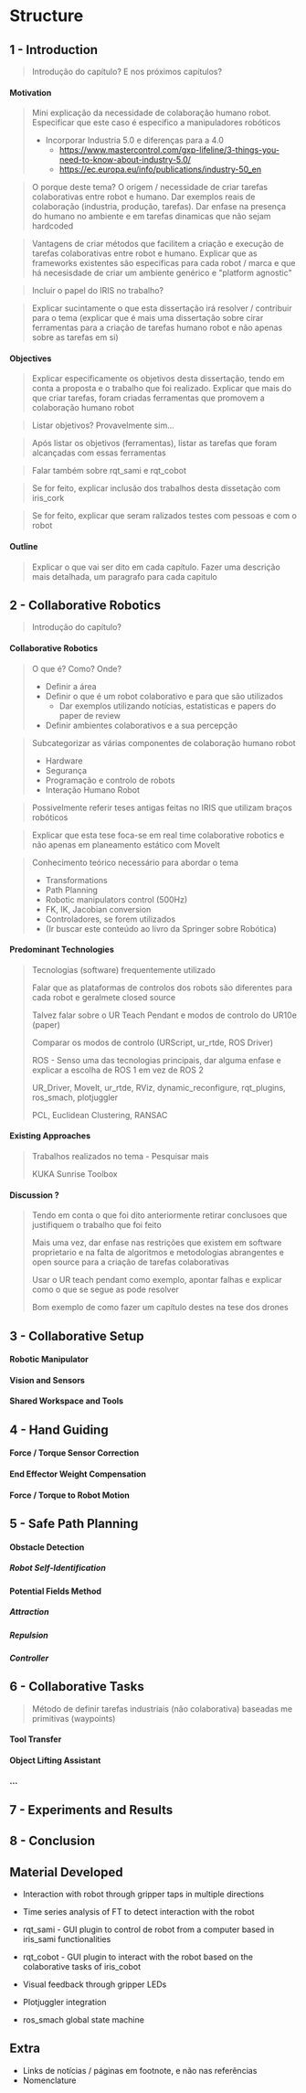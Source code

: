# Structure

## 1 - Introduction

> Introdução do capítulo? E nos próximos capítulos?

#### Motivation

> Mini explicação da necessidade de colaboração humano robot. Especificar que este caso é especifico a manipuladores robóticos
>
> - Incorporar Industria 5.0 e diferenças para a 4.0 
>   - https://www.mastercontrol.com/gxp-lifeline/3-things-you-need-to-know-about-industry-5.0/
>   - https://ec.europa.eu/info/publications/industry-50_en

> O porque deste tema? O origem / necessidade de criar tarefas colaborativas entre robot e humano. Dar exemplos reais de colaboração (industria, produção, tarefas). Dar enfase na presença do humano no ambiente e em tarefas dinamicas que não sejam hardcoded

> Vantagens de criar métodos que facilitem a criação e execução de tarefas colaborativas entre robot e humano. Explicar que as frameworks existentes são especificas para cada robot / marca e que há necesisdade de criar um ambiente genérico e "platform agnostic"

> Incluir o papel do IRIS no trabalho?

> Explicar sucintamente o que esta dissertação irá resolver / contribuir para o tema (explicar que é mais uma dissertação sobre cirar ferramentas para a criação de tarefas humano robot e não apenas sobre as tarefas em si)

#### Objectives

> Explicar especificamente os objetivos desta dissertação, tendo em conta a proposta e o trabalho que foi realizado. Explicar que mais do que criar tarefas, foram criadas ferramentas que promovem a colaboração humano robot

> Listar objetivos? Provavelmente sim...

> Após listar os objetivos (ferramentas), listar as tarefas que foram alcançadas com essas ferramentas

> Falar também sobre rqt_sami e rqt_cobot

> Se for feito, explicar inclusão dos trabalhos desta dissetação com iris_cork

> Se for feito, explicar que seram ralizados testes com pessoas e com o robot

#### Outline

> Explicar o que vai ser dito em cada capítulo. Fazer uma descrição mais detalhada, um paragrafo para cada capitulo



## 2 - Collaborative Robotics

> Introdução do capítulo?

#### Collaborative Robotics

>   O que é? Como? Onde?
>
>   - Definir a área
>   - Definir o que é um robot colaborativo e para que são utilizados
>     - Dar exemplos utilizando notícias, estatisticas e papers do paper de review
>   - Definir ambientes colaborativos e a sua percepção

> Subcategorizar as várias componentes de colaboração humano robot
>
> - Hardware
> - Segurança
> - Programação e controlo de robots
> - Interação Humano Robot

> Possivelmente referir teses antigas feitas no IRIS que utilizam braços robóticos

> Explicar que esta tese foca-se em real time colaborative robotics e não apenas em planeamento estático com MoveIt

>   Conhecimento teórico necessário para abordar o tema
>
>   - Transformations
>   - Path Planning
>   - Robotic manipulators control (500Hz)
>   - FK, IK, Jacobian conversion
>   - Controladores, se forem utilizados
>   - (Ir buscar este conteúdo ao livro da Springer sobre Robótica)

#### Predominant Technologies

>   Tecnologias (software) frequentemente utilizado
>
>   Falar que as plataformas de controlos dos robots são diferentes para cada robot e geralmete closed source
>
>   Talvez falar sobre o UR Teach Pendant e modos de controlo do UR10e (paper)
>
>   Comparar os modos de controlo (URScript, ur_rtde, ROS Driver)
>
>   ROS - Senso uma das tecnologias principais, dar alguma enfase e explicar a escolha de ROS 1 em vez de ROS 2 
>
>   UR_Driver, MoveIt, ur_rtde, RViz, dynamic_reconfigure, rqt_plugins, ros_smach, plotjuggler
>
>   PCL, Euclidean Clustering, RANSAC

#### Existing Approaches

>Trabalhos realizados no tema - Pesquisar mais
>
>KUKA Sunrise Toolbox

#### Discussion ?

> Tendo em conta o que foi dito anteriormente retirar conclusoes que justifiquem o trabalho que foi feito
>
> Mais uma vez, dar enfase nas restrições que existem em software proprietario e na falta de algoritmos e metodologias abrangentes e open source para a criação de tarefas colaborativas
>
> Usar o UR teach pendant como exemplo, apontar falhas e explicar como o que se segue as pode resolver
>
> Bom exemplo de como fazer um capítulo destes na tese dos drones



## 3 - Collaborative Setup

#### Robotic Manipulator

#### Vision and Sensors

#### Shared Workspace and Tools




## 4 - Hand Guiding

#### Force / Torque Sensor Correction

#### End Effector Weight Compensation

#### Force / Torque to Robot Motion



## 5 - Safe Path Planning

#### Obstacle Detection

##### Robot Self-Identification

#### Potential Fields Method

##### Attraction

##### Repulsion

##### Controller



## 6 - Collaborative Tasks

> Método de definir tarefas industriais (não colaborativa) baseadas me primitivas (waypoints)

#### Tool Transfer

#### Object Lifting Assistant

#### ...



## 7 - Experiments and Results



## 8 - Conclusion





## Material Developed

-   Interaction with robot through gripper taps in multiple directions
-   Time series analysis of FT to detect interaction with the robot

-   rqt_sami - GUI plugin to control de robot from a computer based in iris_sami functionalities
-   rqt_cobot - GUI plugin to interact with the robot based on the colaborative tasks of iris_cobot
-   Visual feedback through gripper LEDs
-   Plotjuggler integration
-   ros_smach global state machine



## Extra

- Links de notícias / páginas em footnote, e não nas referências
- Nomenclature

